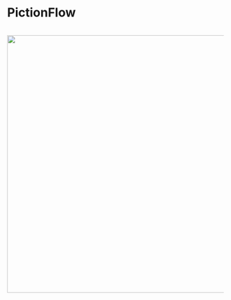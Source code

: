 # PictionFlow
<p align="center">
    <br>
    <img src="https://github.com/Jcasale18/animalGuesser/tree/main/images/logo.png" width="600">
</p>